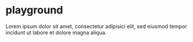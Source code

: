 # playground

Lorem ipsum dolor sit amet, consectetur adipisici elit, sed eiusmod tempor incidunt ut labore et dolore magna aliqua.